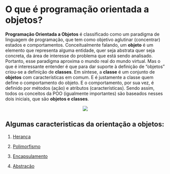# O que é programação orientada a objetos?

**Programação Orientada a Objetos** é classificado como um paradigma de linguagem de programação, que tem como objetivo aglutinar (concentrar) estados e comportamentos. Conceitualmente falando, um **objeto** é um elemento que representa alguma entidade, quer seja abstrata quer seja concreta, da área de interesse do problema que está sendo analisado. Portanto, esse paradigma aproxima o mundo real do mundo virtual. Mas o que é interessante entender é que para dar suporte à definição de “objetos” criou-se a definição de **classes**. Em síntese, a **classe** é um conjunto de **objetos** com características em comum. E é justamente a classe quem define o comportamento do objeto. E o comportamento, por sua vez, é definido por métodos (ação) e atributos (características).
Sendo assim, todos os conceitos da POO (igualmente importantes) são baseados nesses dois iniciais, que são **objetos e classes**.
<p align ="center">
  <img = src ="https://user-images.githubusercontent.com/71905981/199631296-e176aad1-25f1-419e-93c6-c2ad713f1588.png"/>
</p>

## Algumas caracteristicas da orientação a objetos:

1. [Herança](https://github.com/Joaonneves/Estudos-POO/blob/main/Pilares/Heran%C3%A7a.md)

2. [Polimorfismo]()

3. [Encapsulamento]()

4. [Abstração]()
